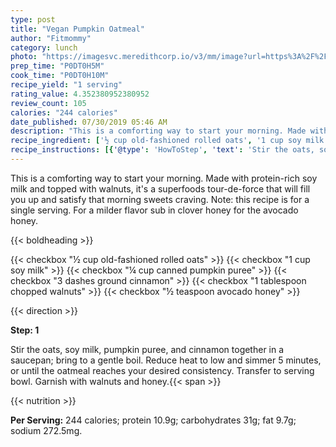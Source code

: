 ```yaml
---
type: post
title: "Vegan Pumpkin Oatmeal"
author: "Fitmommy"
category: lunch
photo: "https://imagesvc.meredithcorp.io/v3/mm/image?url=https%3A%2F%2Fimages.media-allrecipes.com%2Fuserphotos%2F275397.jpg"
prep_time: "P0DT0H5M"
cook_time: "P0DT0H10M"
recipe_yield: "1 serving"
rating_value: 4.352380952380952
review_count: 105
calories: "244 calories"
date_published: 07/30/2019 05:46 AM
description: "This is a comforting way to start your morning. Made with protein-rich soy milk and topped with walnuts, it's a superfoods tour-de-force that will fill you up and satisfy that morning sweets craving. Note: this recipe is for a single serving. For a milder flavor sub in clover honey for the avocado honey."
recipe_ingredient: ['½ cup old-fashioned rolled oats', '1 cup soy milk', '¼ cup canned pumpkin puree', '3 dashes ground cinnamon', '1 tablespoon chopped walnuts', '½ teaspoon avocado honey']
recipe_instructions: [{'@type': 'HowToStep', 'text': 'Stir the oats, soy milk, pumpkin puree, and cinnamon together in a saucepan; bring to a gentle boil. Reduce heat to low and simmer 5 minutes, or until the oatmeal reaches your desired consistency. Transfer to serving bowl. Garnish with walnuts and honey.\n'}]
---
```


This is a comforting way to start your morning. Made with protein-rich soy milk and topped with walnuts, it's a superfoods tour-de-force that will fill you up and satisfy that morning sweets craving. Note: this recipe is for a single serving. For a milder flavor sub in clover honey for the avocado honey. 

{{< boldheading >}}

{{< checkbox "½ cup old-fashioned rolled oats" >}}
{{< checkbox "1 cup soy milk" >}}
{{< checkbox "¼ cup canned pumpkin puree" >}}
{{< checkbox "3 dashes ground cinnamon" >}}
{{< checkbox "1 tablespoon chopped walnuts" >}}
{{< checkbox "½ teaspoon avocado honey" >}}


{{< direction >}}

**Step: 1**

Stir the oats, soy milk, pumpkin puree, and cinnamon together in a saucepan; bring to a gentle boil. Reduce heat to low and simmer 5 minutes, or until the oatmeal reaches your desired consistency. Transfer to serving bowl. Garnish with walnuts and honey.{{< span >}}

{{< nutrition >}}

**Per Serving:** 244 calories; protein 10.9g; carbohydrates 31g; fat 9.7g; sodium 272.5mg.